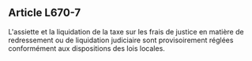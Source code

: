 Article L670-7
----
L'assiette et la liquidation de la taxe sur les frais de justice en matière de
redressement ou de liquidation judiciaire sont provisoirement réglées
conformément aux dispositions des lois locales.
